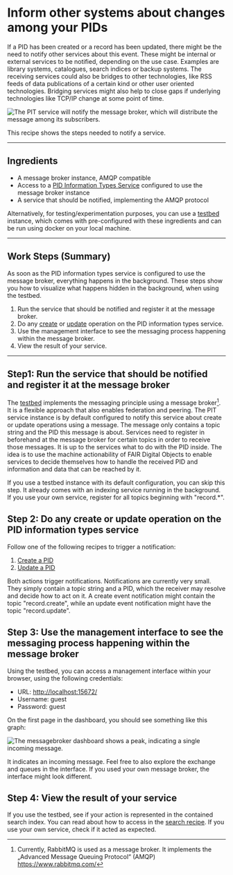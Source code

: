 # Inform other systems about changes among your PIDs

If a PID has been created or a record has been updated, there might be the need to notify other services about this event. These might be internal or external services to be notified, depending on the use case. Examples are library systems, catalogues, search indices or backup systems. The receiving services could also be bridges to other technologies, like RSS feeds of data publications of a certain kind or other user oriented technologies. Bridging services might also help to close gaps if underlying technologies like TCP/IP change at some point of time.

![The PIT service will notify the message broker, which will distribute the message among its subscribers.](../images/testbed_notify.png)

This recipe shows the steps needed to notify a service.

---

## Ingredients

- A message broker instance, AMQP compatible
- Access to a [PID Information Types Service](../appendix/appendix_pit.md) configured to use the message broker instance
- A service that should be notified, implementing the AMQP protocol

Alternatively, for testing/experimentation purposes, you can use a [testbed](../appendix/appendix_testbed.md) instance, which comes with pre-configured with these ingredients and can be run using docker on your local machine.

---

## Work Steps (Summary)

As soon as the PID information types service is configured to use the message broker, everything happens in the background. These steps show you how to visualize what happens hidden in the background, when using the testbed.

1. Run the service that should be notified and register it at the message broker.
2. Do any [create](./create.md) or [update](./update.md) operation on the PID information types service.
3. Use the management interface to see the messaging process happening within the message broker.
4. View the result of your service.

---

## Step1: Run the service that should be notified and register it at the message broker

The [testbed](../appendix/appendix_testbed.md) implements the messaging principle using a message broker[^messagebroker]. It is a flexible approach that also enables federation and peering. The PIT service instance is by default configured to notify this service about create or update operations using a message. The message only contains a topic string and the PID this message is about. Services need to register in beforehand at the message broker for certain topics in order to receive those messages. It is up to the services what to do with the PID inside. The idea is to use the machine actionability of FAIR Digital Objects to enable services to decide themselves how to handle the received PID and information and data that can be reached by it.

If you use a testbed instance with its default configuration, you can skip this step. It already comes with an indexing service running in the background. If you use your own service, register for all topics beginning with "record.*".

[^messagebroker]: Currently, RabbitMQ is used as a message broker. It implements the „Advanced Message Queuing Protocol“ (AMQP) <https://www.rabbitmq.com/>

## Step 2: Do any create or update operation on the PID information types service

Follow one of the following recipes to trigger a notification:

1. [Create a PID](./create.md)
2. [Update a PID](./update.md)

Both actions trigger notifications. Notifications are currently very small. They simply contain a topic string and a PID, which the receiver may resolve and decide how to act on it. A create event notification might contain the topic "record.create", while an update event notification might have the topic "record.update".

## Step 3: Use the management interface to see the messaging process happening within the message broker

Using the testbed, you can access a management interface within your browser, using the following credentials:

- URL: <http://localhost:15672/>
- Username: guest
- Password: guest

On the first page in the dashboard, you should see something like this graph:

![The messagebroker dashboard shows a peak, indicating a single incoming message.](../images/testbed_messagebroker_activity-peak.png)

It indicates an incoming message. Feel free to also explore the exchange and queues in the interface. If you used your own message broker, the interface might look different.

## Step 4: View the result of your service

If you use the testbed, see if your action is represented in the contained search index. You can read about how to access in the [search recipe](./search.md). If you use your own service, check if it acted as expected.
